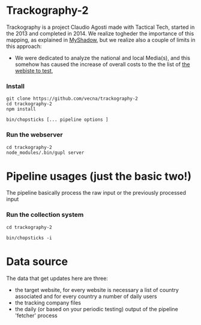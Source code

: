 # Trackography-2

Trackography is a project Claudio Agosti made with Tactical Tech, started in the 2013 and completed in 2014. We realize togheder the importance of this mapping, as explained in [MyShadow](https://myshadow.org/trackography), but we realize also a couple of limits in this approach:

  * We were dedicated to analyze the national and local Media(s), and this somehow has caused the increase of overall costs to the the list of [the webiste to test](https://github.com/vecna/trackmap/tree/master/verified_media), 


### Install

    git clone https://github.com/vecna/trackography-2
    cd trackography-2
    npm install

    bin/chopsticks [... pipeline options ] 

### Run the webserver 

    cd trackography-2
    node_modules/.bin/gupl server

# Pipeline usages (just the basic two!)

The pipeline basically process the raw input or the previously processed input

### Run the collection system

    cd trackography-2

    bin/chopsticks -i 


# Data source

The data that get updates here are three:

  * the target website, for every website is necessary a list of country associated and for every country a number of daily users
  * the tracking company files
  * the daily (or based on your periodic testing) output of the pipeline 'fetcher' process



